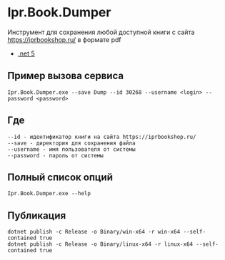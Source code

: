 # Ipr.Book.Dumper
Инструмент для сохранения любой доступной книги с сайта https://iprbookshop.ru/ в формате pdf

* [.net 5](https://dotnet.microsoft.com/download/dotnet/5.0) 

## Пример вызова сервиса
```
Ipr.Book.Dumper.exe --save Dump --id 30268 --username <login> --password <password>
```

## Где 
```
--id - идентификатор книги на сайта https://iprbookshop.ru/
--save - директория для сохранения файла
--username - имя пользователя от системы
--password - пароль от системы
```

## Полный список опций 

```
Ipr.Book.Dumper.exe --help
```

## Публикация
```
dotnet publish -c Release -o Binary/win-x64 -r win-x64 --self-contained true
dotnet publish -c Release -o Binary/linux-x64 -r linux-x64 --self-contained true
```
